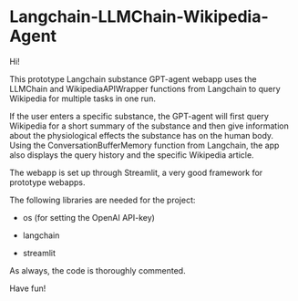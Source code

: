 # Langchain-LLMChain-Wikipedia-Agent
Hi!

This prototype Langchain substance GPT-agent webapp uses the LLMChain and WikipediaAPIWrapper functions from Langchain to query Wikipedia for multiple tasks in one run.

If the user enters a specific substance, the GPT-agent will first query Wikipedia for a short summary of the substance and then give information about the physiological effects the substance has on the human body.
Using the ConversationBufferMemory function from Langchain, the app also displays the query history and the specific Wikipedia article.

The webapp is set up through Streamlit, a very good framework for prototype webapps.

The following libraries are needed for the project:

- os (for setting the OpenAI API-key)
  
- langchain

- streamlit

As always, the code is thoroughly commented.

Have fun!
